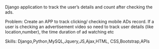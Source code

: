 Django application to track the user’s details and count after checking the ads.  

Problem: Create an APP to track clicking/ checking mobile ADs record. If a user is checking an advertisement video so need to track user details (like location,number), the time duration of ad watching etc

Skills: Django,Python,MySQL,Jquery,JS,Ajax,HTML, CSS,Bootstrap,APIs

